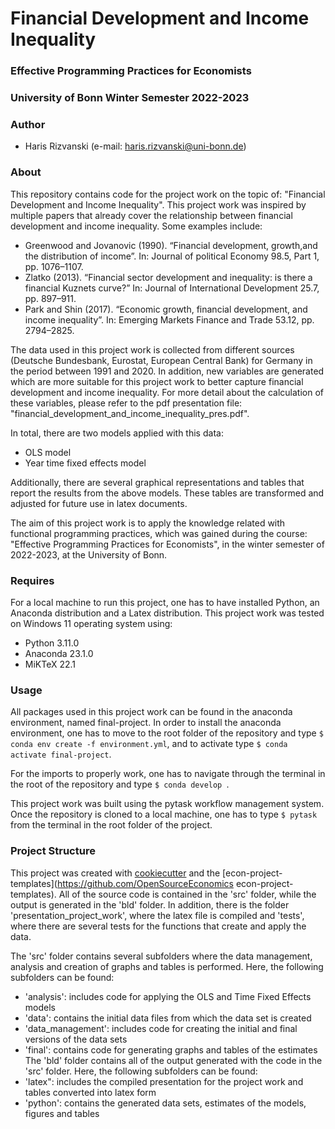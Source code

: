 # Financial Development and Income Inequality

### Effective Programming Practices for Economists

### University of Bonn Winter Semester 2022-2023

### Author

- Haris Rizvanski (e-mail: haris.rizvanski@uni-bonn.de)

### About

This repository contains code for the project work on the topic of: "Financial
Development and Income Inequality". This project work was inspired by multiple papers
that already cover the relationship between financial development and income inequality.
Some examples include:

- Greenwood and Jovanovic (1990). “Financial development, growth,and the distribution of
  income”. In: Journal of political Economy 98.5, Part 1, pp. 1076–1107.
- Zlatko (2013). “Financial sector development and inequality: is there a financial
  Kuznets curve?” In: Journal of International Development 25.7, pp. 897–911.
- Park and Shin (2017). “Economic growth, financial development, and income inequality”.
  In: Emerging Markets Finance and Trade 53.12, pp. 2794–2825.

The data used in this project work is collected from different sources (Deutsche
Bundesbank, Eurostat, European Central Bank) for Germany in the period between 1991 and
2020\. In addition, new variables are generated which are more suitable for this project
work to better capture financial development and income inequality. For more detail
about the calculation of these variables, please refer to the pdf presentation file:
"financial_development_and_income_inequality_pres.pdf".

In total, there are two models applied with this data:

- OLS model
- Year time fixed effects model

Additionally, there are several graphical representations and tables that report the
results from the above models. These tables are transformed and adjusted for future use
in latex documents.

The aim of this project work is to apply the knowledge related with functional
programming practices, which was gained during the course: "Effective Programming
Practices for Economists", in the winter semester of 2022-2023, at the University of
Bonn.

### Requires

For a local machine to run this project, one has to have installed Python, an Anaconda
distribution and a Latex distribution. This project work was tested on Windows 11
operating system using:

- Python 3.11.0
- Anaconda 23.1.0
- MiKTeX 22.1

### Usage

All packages used in this project work can be found in the anaconda environment, named
final-project. In order to install the anaconda environment, one has to move to the root
folder of the repository and type `$ conda env create -f environment.yml`, and to
activate type `$ conda activate final-project`.

For the imports to properly work, one has to navigate through the terminal in the root
of the repository and type `$ conda develop `.

This project work was built using the pytask workflow management system. Once the
repository is cloned to a local machine, one has to type `$ pytask` from the terminal in
the root folder of the project.

### Project Structure

This project was created with [cookiecutter](https://github.com/audreyr/cookiecutter)
and the \[econ-project-templates\](https://github.com/OpenSourceEconomics
econ-project-templates). All of the source code is contained in the 'src' folder, while
the output is generated in the 'bld' folder. In addition, there is the folder
'presentation_project_work', where the latex file is compiled and 'tests', where there
are several tests for the functions that create and apply the data.

The 'src' folder contains several subfolders where the data management, analysis and
creation of graphs and tables is performed. Here, the following subfolders can be found:

- 'analysis': includes code for applying the OLS and Time Fixed Effects models
- 'data': contains the initial data files from which the data set is created
- 'data_management': includes code for creating the initial and final versions of the
  data sets
- 'final': contains code for generating graphs and tables of the estimates The 'bld'
  folder contains all of the output generated with the code in the 'src' folder. Here,
  the following subfolders can be found:
- 'latex": includes the compiled presentation for the project work and tables converted
  into latex form
- 'python': contains the generated data sets, estimates of the models, figures and
  tables
